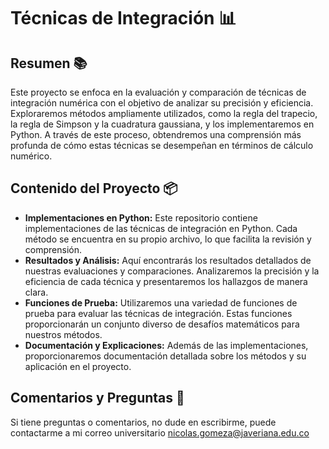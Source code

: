 # Técnicas de Integración 📊

## Resumen 📚

Este proyecto se enfoca en la evaluación y comparación de técnicas de integración numérica con el objetivo de analizar su precisión y eficiencia. Exploraremos métodos ampliamente utilizados, como la regla del trapecio, la regla de Simpson y la cuadratura gaussiana, y los implementaremos en Python. A través de este proceso, obtendremos una comprensión más profunda de cómo estas técnicas se desempeñan en términos de cálculo numérico.

## Contenido del Proyecto 📦

- **Implementaciones en Python:** Este repositorio contiene implementaciones de las técnicas de integración en Python. Cada método se encuentra en su propio archivo, lo que facilita la revisión y comprensión.
- **Resultados y Análisis:** Aquí encontrarás los resultados detallados de nuestras evaluaciones y comparaciones. Analizaremos la precisión y la eficiencia de cada técnica y presentaremos los hallazgos de manera clara.
- **Funciones de Prueba:** Utilizaremos una variedad de funciones de prueba para evaluar las técnicas de integración. Estas funciones proporcionarán un conjunto diverso de desafíos matemáticos para nuestros métodos.
- **Documentación y Explicaciones:** Además de las implementaciones, proporcionaremos documentación detallada sobre los métodos y su aplicación en el proyecto.

## Comentarios y Preguntas 💬

Si tiene preguntas o comentarios, no dude en escribirme, puede contactarme a mi correo universitario nicolas.gomeza@javeriana.edu.co
